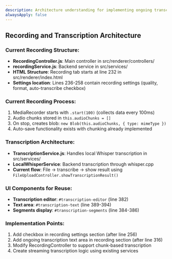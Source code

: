 ```yaml
---
description: Architecture understanding for implementing ongoing transcription during audio recording
alwaysApply: false
---
```


## Recording and Transcription Architecture

### Current Recording Structure:
- **RecordingController.js**: Main controller in src/renderer/controllers/
- **recordingService.js**: Backend service in src/services/
- **HTML Structure**: Recording tab starts at line 232 in src/renderer/index.html
- **Settings location**: Lines 236-258 contain recording settings (quality, format, auto-transcribe checkbox)

### Current Recording Process:
1. MediaRecorder starts with `.start(100)` (collects data every 100ms)
2. Audio chunks stored in `this.audioChunks = []`
3. On stop, creates blob: `new Blob(this.audioChunks, { type: mimeType })`
4. Auto-save functionality exists with chunking already implemented

### Transcription Architecture:
- **TranscriptionService.js**: Handles local Whisper transcription in src/services/
- **LocalWhisperService**: Backend transcription through whisper.cpp
- **Current flow**: File → transcribe → show result using `FileUploadController.showTranscriptionResult()`

### UI Components for Reuse:
- **Transcription editor**: `#transcription-editor` (line 382)
- **Text area**: `#transcription-text` (line 389-394)
- **Segments display**: `#transcription-segments` (line 384-386)

### Implementation Points:
1. Add checkbox in recording settings section (after line 256)
2. Add ongoing transcription text area in recording section (after line 316)
3. Modify RecordingController to support chunk-based transcription
4. Create streaming transcription logic using existing services